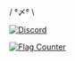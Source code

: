 / °〆° \

[![Discord](https://img.shields.io/discord/1203767982157733888)](https://discord.gg/QMK6YAZ2UQ)

<a href="https://info.flagcounter.com/63KK"><img src="https://s05.flagcounter.com/count2/63KK/bg_FFFFFF/txt_000000/border_CCCCCC/columns_2/maxflags_10/viewers_0/labels_0/pageviews_0/flags_0/percent_0/" alt="Flag Counter" border="0"></a>
